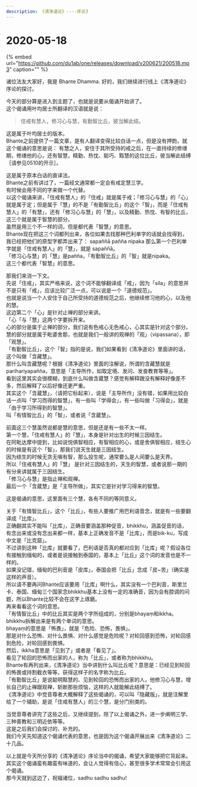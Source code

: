 ```yaml
---
description: 《清净道论》----序论3
---
```


# 2020-05-18

{% embed url="https://github.com/du1ab/one/releases/download/v200621/200518.mp3" caption="" %}

诸位法友大家好，我是 Bhante Dhamma. 好的，我们继续进行线上《清净道论》序论的探讨。

今天的部分算是进入到主题了，也就是说要从偈诵开始讲了。  
这个偈诵用叶均居士所翻译的汉语就是说：

> 住戒有慧人，修习心与慧，有勤智比丘，彼当解此结。

这是属于叶均居士的版本。  
Bhante之前提供了一篇文章，是有人翻译变得比较白话一点，但是没有押韵，就这个偈诵的意思是说： 有慧之人，安住于其所受持的戒之后，在一直持续的修缮期，修缮他的心，还有智慧，精勤、热忱、聪巧、黠慧的这位比丘，彼当解此结缚［请参见0510的开示］。

这是属于原本白话的直译法。  
Bhante之前有讲过了，一篇经文通常都一定会有戒定慧三学。  
有时候会用不同的字来做一个代替。  
以这个偈诵来讲，「住戒有慧人」的「住戒」就是属于戒；「修习心与慧」的「心」就是属于定；但是属于「慧」的不是「有勤智比丘」的这个「智」，而是「住戒有慧人」的「有慧」，还有「修习心与慧」的「慧」，以及精勤、热忱、有智的比丘，这三个就是属于智慧的部分。  
虽然是用三个不一样的词，但是都代表「智慧」的意思。  
Bhante现在把这三个词都列出来，各位如果去找那种巴利单字的话就会找得到，我已经把他们的原型字都弄出来了： sapaññā pañña nipaka 那么第一个巴利单字就是「住戒有慧人」的「慧」，就是 sapaññā。  
「修习心与慧」的「慧」是pañña，「有勤智比丘」的「智」就是nipaka。  
这三个都代表「智慧」的意思。

那我们来消一下文。  
先说「住戒」，其实严格来说，这个词不能够翻译成「戒」，因为「sila」的意思并不是只有「戒」，应该比较广泛一点，可以说是一个「道德规范」。  
也就是说当一个人安住于自己所受持的道德规范之后，他继续修习他的心，以及他的慧。  
这边第二个「心」是针对止禅的部分来讲。  
「心「与「慧」这两个字要拆开来。  
心的部分是属于止禅的部分，我们说有色戒心无色戒心，心其实是针对这个部分。  
慧的部分就是属于毗婆舍那，也就是我们一般讲的观禅的「观」（vipassana），即「观慧」。  
「有勤智比丘」，这个「智」指的是说，我们如果看到《清净道论》里面讲的话，这个叫做「含藏慧」。  
那什么叫含藏慧呢？根据《清净道论》里面的注解说，所谓的含藏慧就是parihariyapañña，意思是「主导所作，如取定境、发问、发奋教育等等」。  
看到这里其实会很模糊，到底什么叫做含蔵慧？感觉有解释跟没有解释好像差不多，然后解释了以后好像还更严重。  
其实这个「含蔵慧」，（请把它标起来），说是「主导所作」没有错，如果用比较白话一点叫「学习而得的智慧」，有一些叫「学得会」，有一些叫做「习得会」，就是「由于学习所得到的智慧」。  
叫「有情智比丘」的「智」，或者说「含蔵慧」。

前面这三个慧虽然说都是慧的意思，但是还是有一些不太一样。  
第一个慧，「住戒有慧人」的「慧」，本身是针对出生的时候三因结生。  
在阿毗达摩中提到，比如说悦俱智相应，有智相应的心，或是舍俱智相应，结生心的时候是有这个「智」，那我们说天生就是三因结生。  
因为结生的时候无贪无嗔有智，那么投生呢，通常要么是人间要么是天界。  
所以「住戒有慧人」的「慧」 是针对三因结生的，天生的智慧，或者说那一期的有分来讲就属于三因结生。  
「修习心与慧」是指止禅和观禅。  
最后一个「含蔵慧」是「主导所做」，其实它是针对学习得来的智慧。

这是偈诵的意思，这里面有三个慧，各有不同的等同意义。

关于「有情智比丘」，这个「比丘」，有些人要推广用巴利语音念，就是有一些要翻译成「比库」。  
正确翻其实不能叫「比库」，正确音要涵盖那种促音，bhikkhu，涵盖促音的话，有念出来或没有念出来都一样，基本上正确发音不是「比库」，而是bik-ku，写成中文是「比克窟」。  
不过讲到这种「比库」就要看了，巴利语是否真的都对应到「比库」呢？假设各位有接触到缅甸的，或者是说接触到泰国的，基本上「比丘」这个词的发音也是不一样的。  
如果没记错，缅甸的巴利音是「皮库」，泰国会把「比丘」念成「皮~苦」（确实是这样的声音）。  
所以请不要再问Bhante应该要用「比库」啊什么，其实没有一个巴利音，斯里兰卡、泰国、缅甸三个国家念bhikkhu基本上没有一定的准确音，因为会有腔调的问题，所以Bhante比较不会在这字上琢磨。  
再来看看这个词的意思。  
「有情智比丘」中的比丘其实是两个字所组成的，分别是bhayaṃ和ikkha。  
bhikkhu拆解出来是有两个单词的意思。  
bhayaṃ的意思是「怖畏」，就是「危险、恐怖，畏惧」。  
那是对什么恐怖、对什么畏惧、对什么感觉是危险呢？对轮回感到恐怖，对轮回感到危险，对轮回感到畏惧。  
然后，ikkha意思是「见到了」或者是「看见了」。  
看见了轮回的恐怖而出家的人，称为「比丘」，或者称为bhikkhu。  
Bhante有再列出来，《清净道论》当中讲到什么叫比丘呢？意思是：已经见到轮回的怖畏或持割截衣等等，获得这样子的名字称为比丘。  
「有勤智比丘」是说聪明黠慧的、见到轮回的恐怖而出家的人，他修习心与慧，增长自己的止禅跟观禅，斩断那些烦恼，这样的人就能解此结缚了。  
《清净道论》中觉音尊者大概解释了这些偈诵的，可以叫「隐藏版」，就是注解里给了一个辅助，是说「住戒有慧人」的三个慧，是分门别类的。

当觉音尊者讲完了这些之后，又继续提到，除了以上偈诵之外，进一步阐明三学、三种善教和三明近依等等。  
这是之后我们会探讨的、补充的。  
我们今天先知道这个偈诵代表的意思，也是因为这个偈诵开展出来《清净道论》二十几品。

以上就是今天所分享的《清净道论》序论当中的偈诵，希望大家能够把它背起来。  
其实这个偈诵蛮有趣蛮有味道的，会让人觉得有信心，甚至很多学术常常会引用这个偈诵。  
那今天就到这边了，祝福诸位，sadhu sadhu sadhu!

